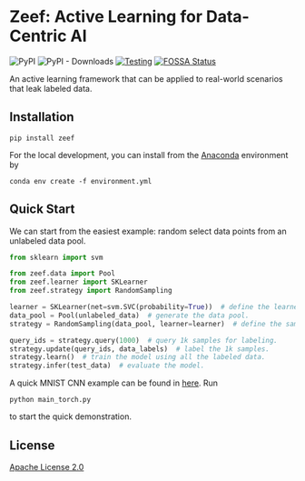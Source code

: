 # Zeef: Active Learning for Data-Centric AI

![PyPI](https://img.shields.io/pypi/v/zeef?color=blue) ![PyPI - Downloads](https://img.shields.io/pypi/dm/zeef) [![Testing](https://github.com/MLSysOps/zeef/actions/workflows/main.yml/badge.svg?branch=main)](https://github.com/MLSysOps/zeef/actions/workflows/main.yml) [![FOSSA Status](https://app.fossa.com/api/projects/git%2Bgithub.com%2FMLSysOps%2Fdeepal.svg?type=shield)](https://app.fossa.com/projects/git%2Bgithub.com%2FMLSysOps%2Fdeepal?ref=badge_shield)

An active learning framework that can be applied to real-world scenarios that leak labeled data.

## Installation

```shell
pip install zeef
```

For the local development, you can install from the [Anaconda](https://www.anaconda.com/) environment by

```shell
conda env create -f environment.yml
```

## Quick Start

We can start from the easiest example: random select data points from an unlabeled data pool.

```python
from sklearn import svm

from zeef.data import Pool
from zeef.learner import SKLearner
from zeef.strategy import RandomSampling

learner = SKLearner(net=svm.SVC(probability=True))  # define the learner.
data_pool = Pool(unlabeled_data)  # generate the data pool.
strategy = RandomSampling(data_pool, learner=learner)  # define the sampling strategy.

query_ids = strategy.query(1000)  # query 1k samples for labeling.
strategy.update(query_ids, data_labels)  # label the 1k samples.
strategy.learn()  # train the model using all the labeled data.
strategy.infer(test_data)  # evaluate the model.
```

A quick MNIST CNN example can be found in [here](examples/mnist/main_torch.py). Run

```shell
python main_torch.py
```

to start the quick demonstration.

## License

[Apache License 2.0](./LICENSE)
